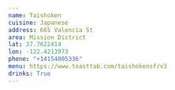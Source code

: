 ```yaml
---
name: Taishoken
cuisine: Japanese
address: 665 Valencia St
area: Mission District
lat: 37.7622414
lon: -122.4213973
phone: "+14154005336"
menu: https://www.toasttab.com/taishokensf/v3
drinks: True
---
```

